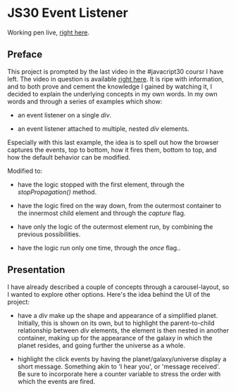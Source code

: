 # JS30 Event Listener

Working pen live, [right here](https://codepen.io/borntofrappe/full/oVovEj).

## Preface

This project is prompted by the last video in the #javacript30 coursr I have left. The video in question is available [right here](https://youtu.be/F1anRyL37lE). It is ripe with information, and to both prove and cement the knowledge I gained by watching it, I decided to explain the underlying concepts in my own words. In my own words and through a series of examples which show:

- an event listener on a single _div_.

- an event listener attached to multiple, nested _div_ elements.

Especially with this last example, the idea is to spell out how the browser captures the events, top to bottom, how it fires them, bottom to top, and how the default behavior can be modified.

Modified to:

- have the logic stopped with the first element, through the _stopPropagation()_ method.

- have the logic fired on the way down, from the outermost container to the innermost child element and through the _capture_ flag.

- have only the logic of the outermost element run, by combining the previous possibilities.

- have the logic run only one time, through the _once_ flag..

## Presentation

I have already described a couple of concepts through a carousel-layout, so I wanted to explore other options. Here's the idea behind the UI of the project:

- have a _div_ make up the shape and appearance of a simplified planet. Initially, this is shown on its own, but to highlight the parent-to-child relationship between _div_ elements, the element is then nested in another container, making up for the appearance of the galaxy in which the planet resides, and going further the universe as a whole.

- highlight the click events by having the planet/galaxy/universe display a short message. Something akin to 'I hear you', or 'message received'. Be sure to incorporate here a counter variable to stress the order with which the events are fired.

